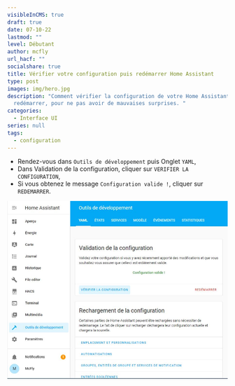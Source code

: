 ```yaml
---
visibleInCMS: true
draft: true
date: 07-10-22
lastmod: ""
level: Débutant
author: mcfly
url_hacf: ""
socialshare: true
title: Vérifier votre configuration puis redémarrer Home Assistant
type: post
images: img/hero.jpg
description: "Comment vérifier la configuration de votre Home Assistant avant de
  redémarrer, pour ne pas avoir de mauvaises surprises. "
categories:
  - Interface UI
series: null
tags:
  - configuration
---
```



* Rendez-vous dans `Outils de développement` puis Onglet `YAML`,
* Dans Validation de la configuration, cliquer sur `VERIFIER LA CONFIGURATION`,
* Si vous obtenez le message `Configuration valide !`, cliquer sur `REDEMARRER`.

![Image Vérifier sa configuration et redémarrer Home Assistant](img/verifier_configuration_redemarrer_instance.jpg "Vérifier sa configuration et redémarrer Home Assistant")
